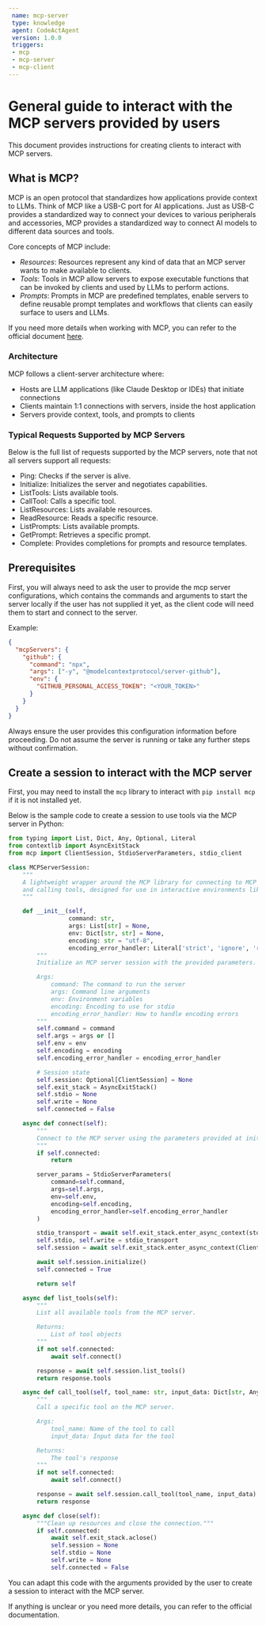 ```yaml
---
 name: mcp-server
 type: knowledge
 agent: CodeActAgent
 version: 1.0.0
 triggers:
 - mcp
 - mcp-server
 - mcp-client
---
```


# General guide to interact with the MCP servers provided by users

This document provides instructions for creating clients to interact with MCP servers.

## What is MCP?

MCP is an open protocol that standardizes how applications provide context to LLMs. Think of MCP
like a USB-C port for AI applications. Just as USB-C provides a standardized way to connect your
devices to various peripherals and accessories, MCP provides a standardized way to connect AI models
to different data sources and tools.

Core concepts of MCP include:
- *Resources*: Resources represent any kind of data that an MCP server wants to make available to
  clients.
- *Tools*: Tools in MCP allow servers to expose executable functions that can be invoked by clients
  and used by LLMs to perform actions.
- *Prompts*: Prompts in MCP are predefined templates, enable servers to define reusable prompt templates and workflows that clients can easily surface to users and LLMs.

If you need more details when working with MCP, you can refer to the official document [here](https://modelcontextprotocol.io/).


### Architecture

MCP follows a client-server architecture where:
- Hosts are LLM applications (like Claude Desktop or IDEs) that initiate connections
- Clients maintain 1:1 connections with servers, inside the host application
- Servers provide context, tools, and prompts to clients


### Typical Requests Supported by MCP Servers

Below is the full list of requests supported by the MCP servers, note that not all servers support
all requests:

- Ping: Checks if the server is alive.
- Initialize: Initializes the server and negotiates capabilities.
- ListTools: Lists available tools.
- CallTool: Calls a specific tool.
- ListResources: Lists available resources.
- ReadResource: Reads a specific resource.
- ListPrompts: Lists available prompts.
- GetPrompt: Retrieves a specific prompt.
- Complete: Provides completions for prompts and resource templates.


## Prerequisites

First, you will always need to ask the user to provide the mcp server configurations, which contains the commands
and arguments to start the server locally if the user has not supplied it yet, as the client code will need
them to start and connect to the server.

Example:
```json
{
  "mcpServers": {
    "github": {
      "command": "npx",
      "args": ["-y", "@modelcontextprotocol/server-github"],
      "env": {
        "GITHUB_PERSONAL_ACCESS_TOKEN": "<YOUR_TOKEN>"
      }
    }
  }
}
```

Always ensure the user provides this configuration information before proceeding. Do not assume the
server is running or take any further steps without confirmation.


## Create a session to interact with the MCP server

First, you may need to install the `mcp` library to interact with `pip install mcp` if it is not
installed yet.

Below is the sample code to create a session to use tools via the MCP server in Python:

```python
from typing import List, Dict, Any, Optional, Literal
from contextlib import AsyncExitStack
from mcp import ClientSession, StdioServerParameters, stdio_client

class MCPServerSession:
    """
    A lightweight wrapper around the MCP library for connecting to MCP servers
    and calling tools, designed for use in interactive environments like IPython.
    """

    def __init__(self,
                 command: str,
                 args: List[str] = None,
                 env: Dict[str, str] = None,
                 encoding: str = "utf-8",
                 encoding_error_handler: Literal['strict', 'ignore', 'replace'] = "strict"):
        """
        Initialize an MCP server session with the provided parameters.

        Args:
            command: The command to run the server
            args: Command line arguments
            env: Environment variables
            encoding: Encoding to use for stdio
            encoding_error_handler: How to handle encoding errors
        """
        self.command = command
        self.args = args or []
        self.env = env
        self.encoding = encoding
        self.encoding_error_handler = encoding_error_handler

        # Session state
        self.session: Optional[ClientSession] = None
        self.exit_stack = AsyncExitStack()
        self.stdio = None
        self.write = None
        self.connected = False

    async def connect(self):
        """
        Connect to the MCP server using the parameters provided at initialization.
        """
        if self.connected:
            return

        server_params = StdioServerParameters(
            command=self.command,
            args=self.args,
            env=self.env,
            encoding=self.encoding,
            encoding_error_handler=self.encoding_error_handler
        )

        stdio_transport = await self.exit_stack.enter_async_context(stdio_client(server_params))
        self.stdio, self.write = stdio_transport
        self.session = await self.exit_stack.enter_async_context(ClientSession(self.stdio, self.write))

        await self.session.initialize()
        self.connected = True

        return self

    async def list_tools(self):
        """
        List all available tools from the MCP server.

        Returns:
            List of tool objects
        """
        if not self.connected:
            await self.connect()

        response = await self.session.list_tools()
        return response.tools

    async def call_tool(self, tool_name: str, input_data: Dict[str, Any]):
        """
        Call a specific tool on the MCP server.

        Args:
            tool_name: Name of the tool to call
            input_data: Input data for the tool

        Returns:
            The tool's response
        """
        if not self.connected:
            await self.connect()

        response = await self.session.call_tool(tool_name, input_data)
        return response

    async def close(self):
        """Clean up resources and close the connection."""
        if self.connected:
            await self.exit_stack.aclose()
            self.session = None
            self.stdio = None
            self.write = None
            self.connected = False
```

You can adapt this code with the arguments provided by the user to create a session to interact with
the MCP server.

If anything is unclear or you need more details, you can refer to the official documentation.
